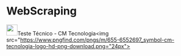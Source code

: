 # WebScraping

<img src="https://www.pngfind.com/pngs/m/655-6552697_symbol-cm-tecnologia-logo-hd-png-download.png" width="29px">Teste Técnico - CM Tecnologia<img src="https://www.pngfind.com/pngs/m/655-6552697_symbol-cm-tecnologia-logo-hd-png-download.png="24px">
